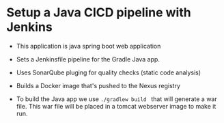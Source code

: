 # Setup a Java CICD pipeline with Jenkins

- This application is java spring boot web application

- Sets a Jenkinsfile pipeline for the Gradle Java app.

- Uses SonarQube pluging for quality checks (static code analysis)

- Builds a Docker image that's pushed to the Nexus registry

- To build the Java app we use ```./gradlew build ``` that will generate a war file. This war file will be placed in a tomcat webserver image to make it run.